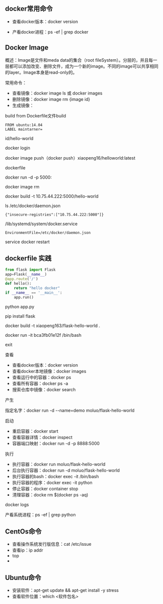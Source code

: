 ## docker常用命令



* 查看docker版本：docker version

* 产看docker进程：ps -ef  | grep docker

## Docker Image 

概述：Image是文件和meda data的集合（root fileSystem）。分层的，并且每一层都可以添加改变、删除文件，成为一个新的image。不同的image可以共享相同的layer。Image本身是read-only的。

常用命令：

* 查看镜像：docker image ls 或 docker images
* 删除镜像：docker image rm {image id}
* 生成镜像：

build from Dockerfile文件build

```
FROM ubuntu:14.04
LABEL maintarner=
```



id/hello-world

docker login

docker image push（docker push）xiaopeng16/helloworld:latest

dockerfile

docker run -d -p 5000:



docker image rm

docker build -t 10.75.44.222:5000/hello-world

ls /etc/docker/daemon.json

```
{"insecure-registries":["10.75.44.222:5000"]}
```

/lib/systemd/system/docker.service

```
EnvironmentFile=/etc/docker/daemon.json
```

service docker restart

## dockerfile 实践

```python
from flask import Flask
app=Flask(__name__)
@app.route('/')
def hello():
	return "hello docker"
if __name__ == '__main__':
	app.run()
```

python app.py

pip install flask



docker build -t xiaopeng163/flask-hello-world .

docker run -it bca3fb01e12f /bin/bash

exit

查看

* 查看docker版本：docker version
* 查看docker本地镜像：docker images
* 查看运行中的容器：docker ps
* 查看所有容器：docker ps -a
* 搜索仓库中镜像：docker search <image>

产生

指定名字：docker run -d --name=demo moluo/flask-hello-world

启动

* 重启容器：docker start
* 查看容器详情：docker inspect <CONTAINER ID>
* 容器端口映射：docker run -d -p 8888:5000  <IMAGE>

执行

* 执行容器：docker run moluo/flask-hello-world
* 后台执行容器：docker run -d moluo/flask-hello-world
* 执行容器的bash：docker exec -it <CONTAINER ID> /bin/bash
* 执行容器的程序：docker exec -it <CONTAINER ID> python
* 停止容器：docker container stop
* 清理容器：docke rm $(docker ps -aq)

docker logs <CONTAINER ID>

产看系统进程：ps -ef | grep python



## CentOs命令

* 查看操作系统发行版信息：cat /etc/issue
* 查看ip：ip addr
* top
* 

## Ubuntu命令

* 安装软件：apt-get update && apt-get install -y stress
* 查看软件位置：which <软件包名>



